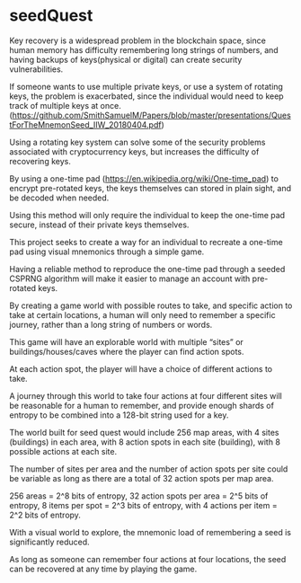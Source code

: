 # seedQuest

Key recovery is a widespread problem in the blockchain space, since human memory has difficulty remembering long strings of numbers, and having backups of keys(physical or digital) can create security vulnerabilities.

If someone wants to use multiple private keys, or use a system of rotating keys, the problem is exacerbated, since the individual would need to keep track of multiple keys at once. (https://github.com/SmithSamuelM/Papers/blob/master/presentations/QuestForTheMnemonSeed_IIW_20180404.pdf)

Using a rotating key system can solve some of the security problems associated with cryptocurrency keys, but increases the difficulty of recovering keys.

By using a one-time pad (https://en.wikipedia.org/wiki/One-time_pad) to encrypt pre-rotated keys, the keys themselves can stored in plain sight, and be decoded when needed.

Using this method will only require the individual to keep the one-time pad secure, instead of their private keys themselves.

This project seeks to create a way for an individual to recreate a one-time pad using visual mnemonics through a simple game.

Having a reliable method to reproduce the one-time pad through a seeded CSPRNG algorithm will make it easier to manage an account with pre-rotated keys.

By creating a game world with possible routes to take, and specific action to take at certain locations, a human will only need to remember a specific journey, rather than a long string of numbers or words.

This game will have an explorable world with multiple “sites” or buildings/houses/caves where the player can find action spots. 

At each action spot, the player will have a choice of different actions to take. 

A journey through this world to take four actions at four different sites will be reasonable for a human to remember, and provide enough shards of entropy to be combined into a 128-bit string used for a key.  
  
The world built for seed quest would include 256 map areas, with 4 sites (buildings) in each area, with 8 action spots in each site (building), with 8 possible actions at each site. 

The number of sites per area and the number of action spots per site could be variable as long as there are a total of 32 action spots per map area. 

256 areas = 2^8 bits of entropy, 32 action spots per area = 2^5 bits of entropy, 8 items per spot = 2^3 bits of entropy, with 4 actions per item = 2^2 bits of entropy.   
  
With a visual world to explore, the mnemonic load of remembering a seed is significantly reduced. 

As long as someone can remember four actions at four locations, the seed can be recovered at any time by playing the game.  
